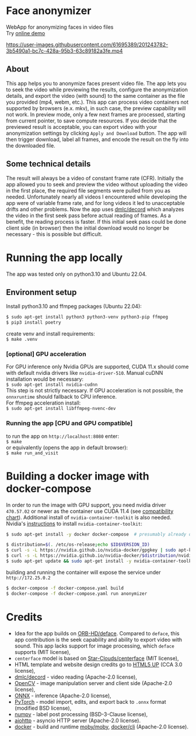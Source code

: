# Face anonymizer
WebApp for anonymizing faces in video files  
Try [online demo](https://ojqbo.website)

https://user-images.githubusercontent.com/61695389/201243782-3b5490a1-bc7c-428a-95b3-63c89182a3fe.mp4

## About
This app helps you to anonymize faces present video file. The app lets you to seek the video while previewing the results, configure the anonymization details, and export the video (with sound) to the same container as the file you provided (mp4, webm, etc.). This app can process video containers not supported by browsers (e.x. mkv), in such case, the preview capability will not work.
In preview mode, only a few next frames are processed, starting from current pointer, to save compute resources. If you decide that the previewed result is acceptable, you can export video with your anonymization settings by clicking `Apply and Download` button. The app will then trigger download, label all frames, and encode the result on the fly into the downloaded file. 

## Some technical details
The result will always be a video of constant frame rate (CFR). 
Initially the app allowed you to seek and preview the video without uploading the video in the first place, the required file segments were pulled from you as needed. Unfortunately nearly all videos I encountered while developing the app were of variable frame rate, and for long videos it led to unacceptable drifts and other problems.
Now the app uses [dmlc/decord](https://github.com/dmlc/decord) which analyzes the video in the first seek pass before actual reading of frames. As a benefit, the reading process is faster. If this initial seek pass could be done client side (in browser) then the initial download would no longer be necessary - this is possible but difficult.

# Running the app locally
The app was tested only on python3.10 and Ubuntu 22.04.
## Environment setup
Install python3.10 and ffmpeg packages (Ubuntu 22.04):  
```bash
$ sudo apt-get install python3 python3-venv python3-pip ffmpeg
$ pip3 install poetry
```  
create venv and install requirements:  
`$ make .venv`
### [optional] GPU acceleration
For GPU inference only Nvidia GPUs are supported, CUDA 11.x should come with default nvidia drivers like `nvidia-driver-510`. Manual cuDNN installation would be necessary:  
`$ sudo apt-get install nvidia-cudnn`  
This step is not strictly necessary. If GPU acceleration is not possible, the `onnxruntime` should fallback to CPU inference.  
For ffmpeg acceleration install:  
`$ sudo apt-get install libffmpeg-nvenc-dev`  
### Running the app [CPU and GPU compatible]
to run the app on `http://localhost:8080` enter:  
`$ make`  
or equivalently (opens the app in default browser):  
`$ make run_and_visit`  
# Building a docker image with docker-compose
In order to run the image with GPU support, you need nvidia driver `470.57.02` or newer as the container use CUDA 11.4 (see [compatibility chart](https://docs.nvidia.com/deploy/cuda-compatibility/index.html#use-the-right-compat-package)). Additional install of `nvidia-container-toolkit` is also needed.
Nvidia's [instructions](https://docs.nvidia.com/ai-enterprise/deployment-guide/dg-docker.html#enabling-the-docker-repository-and-installing-the-nvidia-container-toolkit) to install `nvidia-container-toolkit`:
```bash
$ sudo apt-get install -y docker docker-compose  # presumably already done

$ distribution=$(. /etc/os-release;echo $ID$VERSION_ID)
$ curl -s -L https://nvidia.github.io/nvidia-docker/gpgkey | sudo apt-key add -
$ curl -s -L https://nvidia.github.io/nvidia-docker/$distribution/nvidia-docker.list | sudo tee /etc/apt/sources.list.d/nvidia-docker.list
$ sudo apt-get update && sudo apt-get install -y nvidia-container-toolkit
```
building and running the container will expose the service under `http://172.25.0.2`
```bash
$ docker-compose -f docker-compose.yaml build
$ docker-compose -f docker-compose.yaml run anonymizer
```
# Credits
- Idea for the app builds on [ORB-HD/deface](https://github.com/ORB-HD/deface). Compared to `deface`, this app contribution is the seek capability and ability to export video with sound. This app lacks support for image processing, which `deface` supports (MIT license),
- `centerface` model is based on [Star-Clouds/centerface](https://github.com/Star-Clouds/centerface) (MIT license),
- HTML template and website design credits go to [HTML5 UP](https://html5up.net/fractal) (CCA 3.0 license),
- [dmlc/decord](https://github.com/dmlc/decord) - video reading (Apache-2.0 license),
- [OpenCV](https://opencv.org/) - image manipulation server and client side (Apache-2.0 license),
- [ONNX](https://onnx.ai/) - inference (Apache-2.0 license),
- [PyTorch](https://pytorch.org/) - model import, edits, and export back to `.onnx` format (modified BSD license),
- [numpy](https://numpy.org) - label post processing (BSD-3-Clause license),
- [aiohttp](https://docs.aiohttp.org/en/stable/web.html) - asyncio HTTP server (Apache-2.0 license).
- [docker](https://www.docker.com/) - build and runtime [moby/moby](https://github.com/moby/moby), [docker/cli](https://github.com/docker/cli) (Apache-2.0 license).
